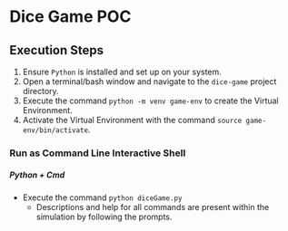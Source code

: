# Dice Game POC

## Execution Steps

1. Ensure `Python` is installed and set up on your system.
2. Open a terminal/bash window and navigate to the `dice-game` project directory.
3. Execute the command `python -m venv game-env` to create the Virtual Environment.
4. Activate the Virtual Environment with the command `source game-env/bin/activate`.

### Run as Command Line Interactive Shell

##### Python + Cmd

- Execute the command `python diceGame.py`
  - Descriptions and help for all commands are present within the simulation by following the prompts.
